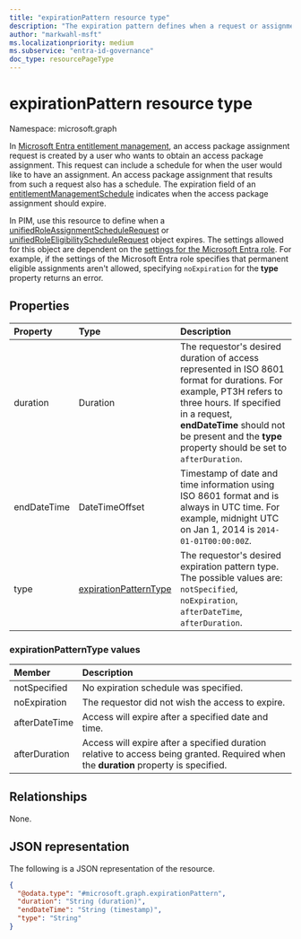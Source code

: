 ```yaml
---
title: "expirationPattern resource type"
description: "The expiration pattern defines when a request or assignment expires."
author: "markwahl-msft"
ms.localizationpriority: medium
ms.subservice: "entra-id-governance"
doc_type: resourcePageType
---
```

# expirationPattern resource type

Namespace: microsoft.graph

In [Microsoft Entra entitlement management](entitlementmanagement-overview.md), an access package assignment request is created by a user who wants to obtain an access package assignment. This request can include a schedule for when the user would like to have an assignment. An access package assignment that results from such a request also has a schedule. The expiration field of an [entitlementManagementSchedule](entitlementmanagementschedule.md) indicates when the access package assignment should expire.

In PIM, use this resource to define when a [unifiedRoleAssignmentScheduleRequest](unifiedroleassignmentschedulerequest.md) or [unifiedRoleEligibilityScheduleRequest](unifiedroleeligibilityschedulerequest.md) object expires. The settings allowed for this object are dependent on the [settings for the Microsoft Entra role](../api/unifiedrolemanagementpolicy-list-rules.md). For example, if the settings of the Microsoft Entra role specifies that permanent eligible assignments aren't allowed, specifying `noExpiration` for the **type** property returns an error.

## Properties
|Property|Type|Description|
|:---|:---|:---|
|duration|Duration|The requestor's desired duration of access represented in ISO 8601 format for durations. For example, PT3H refers to three hours.  If specified in a request, **endDateTime** should not be present and the **type** property should be set to `afterDuration`.|
|endDateTime|DateTimeOffset|Timestamp of date and time information using ISO 8601 format and is always in UTC time. For example, midnight UTC on Jan 1, 2014 is `2014-01-01T00:00:00Z`.|
|type|[expirationPatternType](#expirationpatterntype-values)|The requestor's desired expiration pattern type. The possible values are: `notSpecified`, `noExpiration`, `afterDateTime`, `afterDuration`. |

### expirationPatternType values

| Member | Description |
|:---------------|:--------|
|notSpecified|No expiration schedule was specified.|
|noExpiration|The requestor did not wish the access to expire.|
|afterDateTime|Access will expire after a specified date and time.|
|afterDuration|Access will expire after a specified duration relative to access being granted. Required when the **duration** property is specified.|

## Relationships
None.

## JSON representation
The following is a JSON representation of the resource.
<!-- {
  "blockType": "resource",
  "@odata.type": "microsoft.graph.expirationPattern"
}
-->
``` json
{
  "@odata.type": "#microsoft.graph.expirationPattern",
  "duration": "String (duration)",
  "endDateTime": "String (timestamp)",
  "type": "String"
}
```
